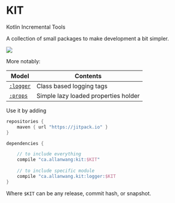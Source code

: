 # KIT

Kotlin Incremental Tools

A collection of small packages to make development a bit simpler.

[![](https://jitpack.io/v/ca.allanwang/kit.svg)](https://jitpack.io/#ca.allanwang/kit)

More notably:

| Model | Contents |
| --- | --- |
| [`:logger`](logger#readme) | Class based logging tags |
| [`:props`](props#readme) | Simple lazy loaded properties holder |

Use it by adding

```gradle
repositories {
    maven { url "https://jitpack.io" }
}

dependencies {

    // to include everything
    compile "ca.allanwang:kit:$KIT"
    
    // to include specific module
    compile "ca.allanwang.kit:logger:$KIT
}
```

Where `$KIT` can be any release, commit hash, or snapshot.
